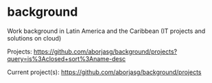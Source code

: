 # background
Work background in Latin America and the Caribbean (IT projects and solutions on cloud)

Projects: https://github.com/aborjasg/background/projects?query=is%3Aclosed+sort%3Aname-desc

Current project(s): https://github.com/aborjasg/background/projects
